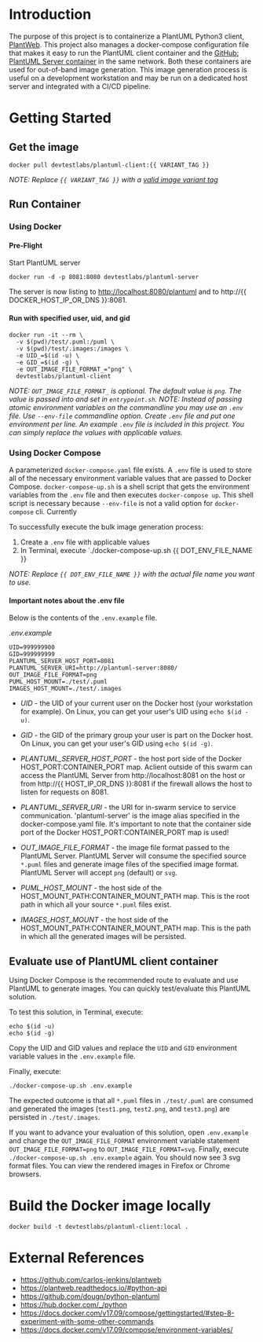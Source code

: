 # Introduction
The purpose of this project is to containerize a PlantUML Python3 client, [PlantWeb](https://github.com/carlos-jenkins/plantweb). This project also manages a docker-compose configuration file that makes it easy to run the PlantUML client container and the [GitHub: PlantUML Server container](https://github.com/devtestlabs-xyz/plantuml-server-container) in the same network. Both these containers are used for out-of-band image generation. This image generation process is useful on a development workstation and may be run on a dedicated host server and integrated with a CI/CD pipeline.

# Getting Started
## Get the image
```
docker pull devtestlabs/plantuml-client:{{ VARIANT_TAG }}
```
*NOTE: Replace `{{ VARIANT_TAG }}` with a [valid image variant tag]()*

## Run Container
### Using Docker
#### Pre-Flight
Start PlantUML server
```
docker run -d -p 8081:8080 devtestlabs/plantuml-server
```
The server is now listing to [http://localhost:8080/plantuml](http://localhost:8081/plantuml) and to http://{{ DOCKER_HOST_IP_OR_DNS }}:8081.

#### Run with specified user, uid, and gid
```
docker run -it --rm \
  -v $(pwd)/test/.puml:/puml \
  -v $(pwd)/test/.images:/images \
  -e UID_=$(id -u) \
  -e GID_=$(id -g) \
  -e OUT_IMAGE_FILE_FORMAT_="png" \
  devtestlabs/plantuml-client
```

*NOTE: `OUT_IMAGE_FILE_FORMAT_` is optional. The default value is `png`. The value is passed into and set in `entrypoint.sh`.*
*NOTE: Instead of passing atomic environment variables on the commandline you may use an `.env` file. Use `--env-file` commandline option. Create `.env` file and put one environment per line. An example `.env` file is included in this project. You can simply replace the values with applicable values.*

### Using Docker Compose
A parameterized `docker-compose.yaml` file exists. A `.env` file is used to store all of the necessary environment variable values that are passed to Docker Compose. `docker-compose-up.sh` is a shell script that gets the environment variables from the `.env` file and then executes `docker-compose up`. This shell script is necessary because `--env-file` is not a valid option for `docker-compose` cli. Currently 

To successfully execute the bulk image generation process:
1. Create a `.env` file with applicable values
1. In Terminal, execute `./docker-compose-up.sh {{ DOT_ENV_FILE_NAME }}

*NOTE: Replace `{{ DOT_ENV_FILE_NAME }}` with the actual file name you want to use.*

#### Important notes about the .env file
Below is the contents of the `.env.example` file.

*.env.example*
```
UID=999999900
GID=999999999
PLANTUML_SERVER_HOST_PORT=8081
PLANTUML_SERVER_URI=http://plantuml-server:8080/
OUT_IMAGE_FILE_FORMAT=png
PUML_HOST_MOUNT=./test/.puml
IMAGES_HOST_MOUNT=./test/.images
```

* *UID* - the UID of your current user on the Docker host (your workstation for example). On Linux, you can get your user's UID using `echo $(id -u)`.

* *GID* - the GID of the primary group your user is part on the Docker host. On Linux, you can get your user's GID using `echo $(id -g)`.

* *PLANTUML_SERVER_HOST_PORT* - the host port side of the Docker HOST_PORT:CONTAINER_PORT map. Aclient outside of this swarm can access the PlantUML Server from http://localhost:8081 on the host or from http://{{ HOST_IP_OR_DNS }}:8081 if the firewall allows the host to listen for requests on 8081.

* *PLANTUML_SERVER_URI* - the URI for in-swarm service to service communication. 'plantuml-server' is the image alias specified in the docker-compose.yaml file. It's important to note that the container side port of the Docker HOST_PORT:CONTAINER_PORT map is used!

* *OUT_IMAGE_FILE_FORMAT* - the image file format passed to the PlantUML Server. PlantUML Server will consume the specified source `*.puml` files and generate image files of the specified image format. PlantUML Server will accept `png` (default) or `svg`. 

* *PUML_HOST_MOUNT* - the host side of the HOST_MOUNT_PATH:CONTAINER_MOUNT_PATH map. This is the root path in which all your source `*.puml` files exist. 

* *IMAGES_HOST_MOUNT* - the host side of the HOST_MOUNT_PATH:CONTAINER_MOUNT_PATH map. This is the path in which all the generated images will be persisted. 

## Evaluate use of PlantUML client container
Using Docker Compose is the recommended route to evaluate and use PlantUML to generate images. You can quickly test/evaluate this PlantUML solution. 

To test this solution, in Terminal, execute:

```
echo $(id -u)
echo $(id -g)

```

Copy the UID and GID values and replace the `UID` and `GID` environment variable values in the `.env.example` file.

Finally, execute:

```
./docker-compose-up.sh .env.example
```

The expected outcome is that all `*.puml` files in `./test/.puml` are consumed and generated the images (`test1.png`, `test2.png`, and `test3.png`) are persisted in `./test/.images`. 

If you want to advance your evaluation of this solution, open `.env.example` and change the `OUT_IMAGE_FILE_FORMAT` environment variable statement `OUT_IMAGE_FILE_FORMAT=png` to `OUT_IMAGE_FILE_FORMAT=svg`. Finally, execute `./docker-compose-up.sh .env.example` again. You should now see 3 svg format files. You can view the rendered images in Firefox or Chrome browsers.

# Build the Docker image locally

```
docker build -t devtestlabs/plantuml-client:local .
```

# External References
* https://github.com/carlos-jenkins/plantweb
* https://plantweb.readthedocs.io/#python-api
* https://github.com/dougn/python-plantuml
* https://hub.docker.com/_/python
* https://docs.docker.com/v17.09/compose/gettingstarted/#step-8-experiment-with-some-other-commands
* https://docs.docker.com/v17.09/compose/environment-variables/